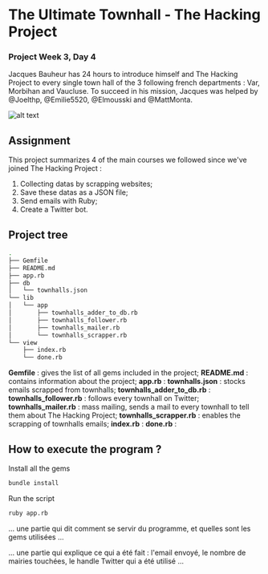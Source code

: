 # The Ultimate Townhall - The Hacking Project
### Project Week 3, Day 4


Jacques Bauheur has 24 hours to introduce himself and The Hacking Project to every single town hall of the 3 following french departments : Var, Morbihan and Vaucluse.
To succeed in his mission, Jacques was helped by @Joelthp, @Emilie5520, @Elmousski and @MattMonta.


![alt text](http://image.noelshack.com/fichiers/2018/42/4/1539879144-capture-d-ecran-2018-10-18-a-16-47-15.png)


## Assignment

This project summarizes 4 of the main courses we followed since we've joined The Hacking Project : 
1. Collecting datas by scrapping websites;
2. Save these datas as a JSON file;
3. Send emails with Ruby;
4. Create a Twitter bot. 

## Project tree 

```sh
.
├── Gemfile
├── README.md
├── app.rb
├── db
│   └── townhalls.json
└── lib
│   └── app
│       ├── townhalls_adder_to_db.rb
│       ├── townhalls_follower.rb
│       ├── townhalls_mailer.rb
│       └── townhalls_scrapper.rb
└── view
    ├── index.rb
    └── done.rb
```
**Gemfile** :  gives the list of all gems included in the project;
**README.md** : contains information about the project;
**app.rb** : 
**townhalls.json** : stocks emails scrapped from townhalls;
**townhalls_adder_to_db.rb** :
**townhalls_follower.rb** : follows every townhall on Twitter;
**townhalls_mailer.rb** : mass mailing, sends a mail to every townhall to tell them about The Hacking Project;
**townhalls_scrapper.rb** : enables the scrapping of townhalls emails; 
**index.rb** :
**done.rb** :

## How to execute the program ? 

Install all the gems
```sh
bundle install
```
Run the script
```sh
ruby app.rb
```


...
une partie qui dit comment se servir du programme, et quelles sont les gems utilisées
...

...
une partie qui explique ce qui a été fait : l'email envoyé, le nombre de mairies touchées, le handle Twitter qui a été utilisé
...


